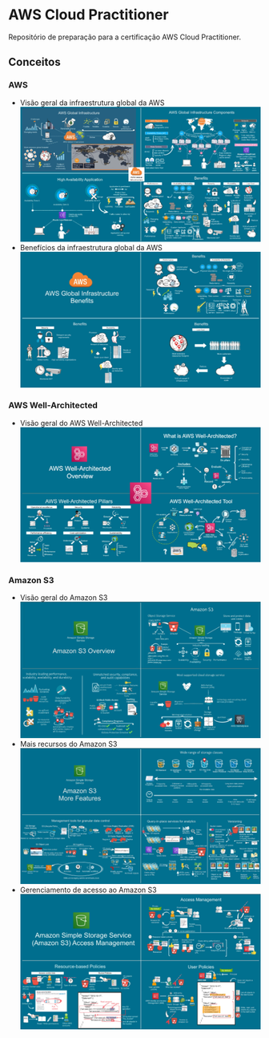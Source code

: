 # AWS Cloud Practitioner

Repositório de preparação para a certificação AWS Cloud Practitioner.

## Conceitos

### AWS
- Visão geral da infraestrutura global da AWS
![Visão geral da infraestrutura global da AWS](src/img/20250618003922.png)
- Benefícios da infraestrutura global da AWS
![Benefícios da infraestrutura global da AWS](src/img/20250618004318.png)

### AWS Well-Architected
- Visão geral do AWS Well-Architected
![Visão geral do AWS Well-Architected](src/img/20250618004953.png)

### Amazon S3
- Visão geral do Amazon S3
![Visão geral do Amazon S3](src/img/20250618001705.png)
- Mais recursos do Amazon S3
![Mais recursos do Amazon S3](src/img/20250618002511.png)
- Gerenciamento de acesso ao Amazon S3
![Gerenciamento de acesso ao Amazon S3](src/img/20250618003044.png)